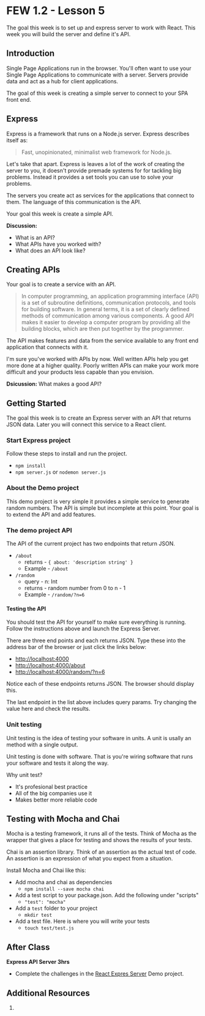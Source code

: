 # FEW 1.2 - Lesson 5

The goal this week is to set up and express server to work with React. This week you will build the server and define it's API. 

## Introduction

Single Page Applications run in the browser. You'll often want to use your Single Page Applications to communicate with a server. Servers provide data and act as a hub for client applications.

The goal of this week is creating a simple server to connect to your SPA front end. 

## Express 

Express is a framework that runs on a Node.js server. Express describes itself as: 

> Fast, unopinionated, minimalist web framework for Node.js. 

Let's take that apart. Express is leaves a lot of the work of creating the server to you, it doesn't provide premade systems for for tackling big problems. Instead it provides a set tools you can use to solve your problems. 

The servers you create act as services for the applications that connect to them. The language of this communication is the API.

Your goal this week is create a simple API. 

**Discussion:** 

- What is an API?
- What APIs have you worked with? 
- What does an API look like? 

## Creating APIs

Your goal is to create a service with an API. 

> In computer programming, an application programming interface (API) is a set of subroutine definitions, communication protocols, and tools for building software. In general terms, it is a set of clearly defined methods of communication among various components. A good API makes it easier to develop a computer program by providing all the building blocks, which are then put together by the programmer.

The API makes features and data from the service available to any front end application that connects with it.

I'm sure you've worked with APIs by now. Well written APIs help you get more done at a higher quality. Poorly written APIs can make your work more difficult and your products less capable than you envision. 

**Dsicussion:** What makes a good API? 

## Getting Started

The goal this week is to create an Express server with an API that returns JSON data. Later you will connect this service to a React client. 

### Start Express project

Follow these steps to install and run the project.

- `npm install`
- `npm server.js` or `nodemon server.js`

### About the Demo project

This demo project is very simple it provides a simple service to generate random numbers. The API is simple but incomplete at this point. Your goal is to extend the API and add features. 

### The demo project API

The API of the current project has two endpoints that return JSON. 

- `/about` 
	- returns - `{ about: 'description string' }`
	- Example - `/about`
- `/random` 
	- query - n: Int
	- returns - random number from 0 to n - 1
	- Example - `/random/?n=6` 

#### Testing the API

You should test the API for yourself to make sure everything is running. Follow the instructions above and launch the Express Server.

There are three end points and each returns JSON. Type these into the address bar of the browser or just click the links below: 

- [http://localhost:4000](http://localhost:4000)
- [http://localhost:4000/about](http://localhost:4000/about)
- [http://localhost:4000/random/?n=6](http://localhost:4000/random/?n=6)

Notice each of these endpoints returns JSON. The browser should display this. 

The last endpoint in the list above includes query params. Try changing the value here and check the results. 

### Unit testing 

Unit testing is the idea of testing your software in units. A unit is usally an method with a single output. 

Unit testing is done with software. That is you're wiring software that runs your software and tests it along the way. 

Why unit test?

- It's profesional best practice
- All of the big companies use it
- Makes better more reliable code

## Testing with Mocha and Chai

Mocha is a testing framework, it runs all of the tests. Think of Mocha as the wrapper that gives a place for testing and shows the results of your tests.

Chai is an assertion library. Think of an assertion as the actual test of code. An assertion is an expression of what you expect from a situation. 

Install Mocha and Chai like this: 

- Add mocha and chai as dependencies
	- `npm install --save mocha chai`
- Add a test script to your package.json. Add the following under "scripts"
	- `"test": "mocha"`
- Add a `test` folder to your project
	- `mkdir test`
- Add a test file. Here is where you will write your tests
	- `touch test/test.js`

## After Class

**Express API Server 3hrs**

- Complete the challenges in the [React Expres Server](https://github.com/Product-College-Labs/react-express-server) Demo project.

## Additional Resources

1. 

